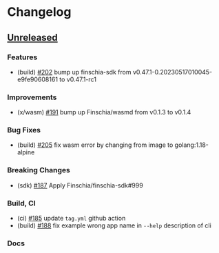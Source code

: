 <!--
Guiding Principles:

Changelogs are for humans, not machines.
There should be an entry for every single version.
The same types of changes should be grouped.
Versions and sections should be linkable.
The latest version comes first.
The release date of each version is displayed.
Mention whether you follow Semantic Versioning.

Usage:

Change log entries are to be added to the Unreleased section under the
appropriate stanza (see below). Each entry should ideally include a tag and
the Github issue reference in the following format:

* (<tag>) \#<issue-number> message

The issue numbers will later be link-ified during the release process so you do
not have to worry about including a link manually, but you can if you wish.

Types of changes (Stanzas):

"Features" for new features.
"Improvements" for changes in existing functionality.
"Deprecated" for soon-to-be removed features.
"Bug Fixes" for any bug fixes.
"Client Breaking" for breaking CLI commands and REST routes.
"State Machine Breaking" for breaking the AppState

Ref: https://keepachangelog.com/en/1.0.0/
-->

# Changelog

## [Unreleased]

### Features
* (build) [\#202](https://github.com/Finschia/finschia/pull/202) bump up finschia-sdk from v0.47.1-0.20230517010045-e9fe90608161 to v0.47.1-rc1

### Improvements
* (x/wasm) [\#191](https://github.com/Finschia/finschia/pull/191) bump up Finschia/wasmd from v0.1.3 to v0.1.4

### Bug Fixes
* (build) [\#205](https://github.com/Finschia/finschia/pull/205) fix wasm error by changing from image to golang:1.18-alpine

### Breaking Changes
* (sdk) [\#187](https://github.com/finschia/finschia/pull/187) Apply Finschia/finschia-sdk#999

### Build, CI
* (ci) [\#185](https://github.com/Finschia/finschia/pull/185) update `tag.yml` github action
* (build) [\#188](https://github.com/Finschia/finschia/pull/188) fix example wrong app name in `--help` description of cli

### Docs

<!-- Release links -->
[Unreleased]: https://github.com/Finschia/finschia/compare/v1.0.0...HEAD

